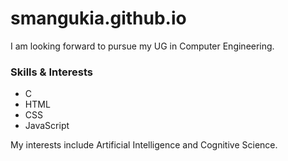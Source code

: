 # smangukia.github.io

I am looking forward to pursue my UG in Computer Engineering.

### Skills & Interests

- C
- HTML
- CSS
- JavaScript

My interests include Artificial Intelligence and Cognitive Science.
